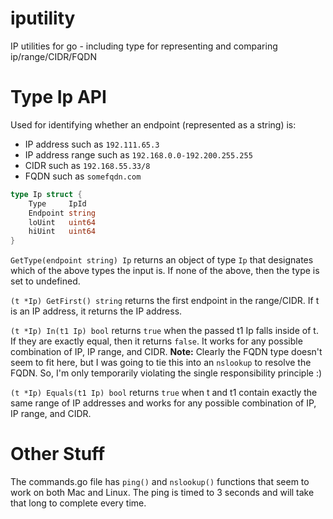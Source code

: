 # iputility
IP utilities for go - including type for representing and comparing ip/range/CIDR/FQDN

# Type Ip API
Used for identifying whether an endpoint (represented as a string) is:
  - IP address such as `192.111.65.3`
  - IP address range such as `192.168.0.0-192.200.255.255`
  - CIDR such as `192.168.55.33/8`
  - FQDN such as `somefqdn.com`


```go 
type Ip struct {
	Type     IpId
	Endpoint string
	loUint   uint64
	hiUint   uint64
}
```

`GetType(endpoint string) Ip` returns an object of type `Ip` that designates which of the above types the input is. If none of the above, then the type is set to undefined.  

`(t *Ip) GetFirst() string` returns the first endpoint in the range/CIDR. If t is an IP address, it returns the IP address. 

`(t *Ip) In(t1 Ip) bool` returns `true` when the passed t1 Ip falls inside of t. If they are exactly equal, then it returns `false`. It works for any possible combination of IP, IP range, and CIDR. **Note:** Clearly the FQDN type doesn't seem to fit here, but I was going to tie this into an `nslookup` to resolve the FQDN. So, I'm only temporarily violating the single responsibility principle :)

`(t *Ip) Equals(t1 Ip) bool` returns `true` when t and t1 contain exactly the same range of IP addresses and works for any possible combination of IP, IP range, and CIDR.


# Other Stuff
The commands.go file has `ping()` and `nslookup()` functions that seem to work on both Mac and Linux. The ping is timed to 3 seconds and will take that long to complete every time. 
